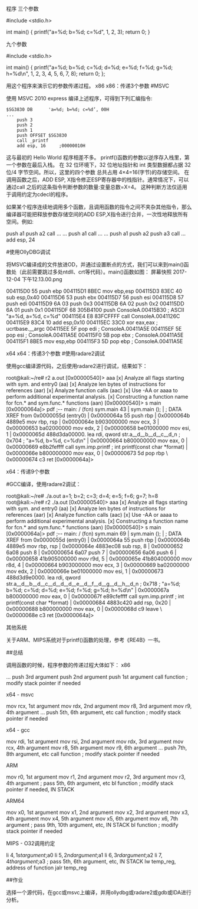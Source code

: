 程序
三个参数

 #include <stdio.h>

int main()
{
	printf("a=%d; b=%d; c=%d", 1, 2, 3);
	return 0;
}

九个参数

 #include <stdio.h>

int main()
{
	printf("a=%d; b=%d; c=%d; d=%d; e=%d; f=%d; g=%d; h=%d\n", 1, 2, 3, 4, 5, 6, 7, 8);
	return 0; 
};

用这个程序来演示它的参数传递过程。
x86
x86：传递3个参数
#MSVC

使用 MSVC 2010 express 编译上述程序，可得到下列汇编指令:

	$SG3830 DB		'a=%d; b=%d; c=%d’, 00H
	...
		push 3
		push 2
		push 1
		push OFFSET $SG3830 
		call _printf
		add esp, 16		;00000010H
		

这与最初的 Hello World 程序相差不多。 printf()函数的参数以逆序存入栈里，第一个参数在最后入栈。 在 32 位环境下，32 位地址指针和 int 类型数据都占据 32 位/4 字节空间。所以，这里的四个参数 总共占用 4×4=16(字节)的存储空间。 在调用函数之后，ADD ESP, X指令修正ESP寄存器中的栈指针。通常情况下，可以通过call 之后的这条指令判断参数的数量:变量总数=X÷4。 这种判断方法仅适用于调用约定为cdecl的程序。

如果某个程序连续地调用多个函数，且调用函数的指令之间不夹杂其他指令，那么编译器可能把释放参数存储空间的ADD ESP,X指令进行合并，一次性地释放所有空间。例如:

push a1 
push a2 
call ... 
...
push a1 
call ... 
...
push a1 
push a2 
push a3 
call ... 
add esp, 24

#使用OllyDBG调试

将MSVC编译成的文件放进OD，并通过设置断点的方式，我们可以来到main()函数处（此前需要跳过多处ntdll、crt等代码）。main()函数如图： 屏幕快照 2017-12-04 下午12.13.00.png

004115D0    55              push ebp
004115D1    8BEC            mov ebp,esp
004115D3    83EC 40         sub esp,0x40
004115D6    53              push ebx
004115D7    56              push esi
004115D8    57              push edi
004115D9    6A 03           push 0x3
004115DB    6A 02           push 0x2
004115DD    6A 01           push 0x1
004115DF    68 305B4100     push ConsoleA.00415B30                   ; ASCII "a=%d, a=%d, c=%d"
004115E4    E8 83FCFFFF     call ConsoleA.0041126C
004115E9    83C4 10         add esp,0x10
004115EC    33C0            xor eax,eax                              ; ucrtbase.__argc
004115EE    5F              pop edi                                  ; ConsoleA.00411A5E
004115EF    5E              pop esi                                  ; ConsoleA.00411A5E
004115F0    5B              pop ebx                                  ; ConsoleA.00411A5E
004115F1    8BE5            mov esp,ebp
004115F3    5D              pop ebp                                  ; ConsoleA.00411A5E

x64
x64：传递3个参数
#使用radare2调试

使用gcc编译源代码，之后使用radare2进行调试，结果如下：

root@kali:~/re# r2 a.out 
[0x00000540]> aaa
[x] Analyze all flags starting with sym. and entry0 (aa)
[x] Analyze len bytes of instructions for references (aar)
[x] Analyze function calls (aac)
[x] Use -AA or aaaa to perform additional experimental analysis.
[x] Constructing a function name for fcn.* and sym.func.* functions (aan)
[0x00000540]> s main
[0x0000064a]> pdf
            ;-- main:
/ (fcn) sym.main 43
|   sym.main ();
|              ; DATA XREF from 0x0000055d (entry0)
|           0x0000064a      55             push rbp
|           0x0000064b      4889e5         mov rbp, rsp
|           0x0000064e      b903000000     mov ecx, 3
|           0x00000653      ba02000000     mov edx, 2
|           0x00000658      be01000000     mov esi, 1
|           0x0000065d      488d3da00000.  lea rdi, qword str.a__d__b__d__c__d_n ; 0x704 ; "a=%d, b=%d, c=%d\n"
|           0x00000664      b800000000     mov eax, 0
|           0x00000669      e8b2feffff     call sym.imp.printf         ; int printf(const char *format)
|           0x0000066e      b800000000     mov eax, 0
|           0x00000673      5d             pop rbp
\           0x00000674      c3             ret
[0x0000064a]> 

x64：传递9个参数

#GCC编译，使用radare2调试：

root@kali:~/re# ./a.out 
a=1; b=2; c=3; d=4; e=5; f=6; g=7; h=8
root@kali:~/re# r2 ./a.out 
[0x00000540]> aaa
[x] Analyze all flags starting with sym. and entry0 (aa)
[x] Analyze len bytes of instructions for references (aar)
[x] Analyze function calls (aac)
[x] Use -AA or aaaa to perform additional experimental analysis.
[x] Constructing a function name for fcn.* and sym.func.* functions (aan)
[0x00000540]> s main
[0x0000064a]> pdf
            ;-- main:
/ (fcn) sym.main 69
|   sym.main ();
|              ; DATA XREF from 0x0000055d (entry0)
|           0x0000064a      55             push rbp
|           0x0000064b      4889e5         mov rbp, rsp
|           0x0000064e      4883ec08       sub rsp, 8
|           0x00000652      6a08           push 8
|           0x00000654      6a07           push 7
|           0x00000656      6a06           push 6
|           0x00000658      41b905000000   mov r9d, 5
|           0x0000065e      41b804000000   mov r8d, 4
|           0x00000664      b903000000     mov ecx, 3
|           0x00000669      ba02000000     mov edx, 2
|           0x0000066e      be01000000     mov esi, 1
|           0x00000673      488d3d9e0000.  lea rdi, qword str.a__d__b__d__c__d__d__d__e__d__f__d__g__d__h__d_n ; 0x718 ; "a=%d; b=%d; c=%d; d=%d; e=%d; f=%d; g=%d; h=%d\n"
|           0x0000067a      b800000000     mov eax, 0
|           0x0000067f      e89cfeffff     call sym.imp.printf         ; int printf(const char *format)
|           0x00000684      4883c420       add rsp, 0x20
|           0x00000688      b800000000     mov eax, 0
|           0x0000068d      c9             leave
\           0x0000068e      c3             ret
[0x0000064a]>

其他系统

关于ARM、MIPS系统对于printf()函数的处理，参考《RE4B》一书。

##总结

调用函数的时候，程序参数的传递过程大体如下：
x86

...
push 	3rd argument
push 	2nd argument
push 	1st argument
call 	function
; modify stack pointer if needed

x64 - msvc

mov	rcx,	1st argument
mov	rdx,	2nd argument
mov	r8,	3rd argument
mov	r9,	4th argument
...
push	5th, 6th argument, etc
call	function
; modify stack pointer if needed

x64 - gcc

mov	rdi, 1st argument
mov	rsi, 2nd argument
mov	rdx, 3rd argument
mov	rcx, 4th argument
mov	r8, 5th argument
mov	r9, 6th argument
...
push	7th, 8th argument, etc
call function
; modify stack pointer if needed

ARM

mov	r0, 1st argument
mov	r1, 2nd argument
mov	r2, 3rd argument
mov	r3, 4th argument
; pass 5th, 6th argument, etc
bl		function
; modify stack pointer if needed, IN STACK

ARM64

mov	x0, 1st argument
mov	x1, 2nd argument
mov	x2, 3rd argument
mov	x3, 4th argument
mov	x4, 5th argument
mov	x5, 6th argument
mov	x6, 7th argument
; pass 9th, 10th argument, etc, IN STACK
bl		function
; modify stack pointer if needed

MIPS - O32调用约定

li	$4, 1st  argument		;$a0
li	$5, 2nd argument		;$a1
li	$6, 3rd argument		;$a2
li	$7, 4th argument		;$a3
; pass 5th, 6th argument, etc, IN STACK
lw	temp_reg, address of function
jalr	temp_reg

##作业

选择一个源代码，在gcc或msvc上编译，并用ollydbg或radare2或gdb或IDA进行分析。

